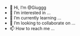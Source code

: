 - 👋 Hi, I’m @Giuggg
- 👀 I’m interested in ...
- 🌱 I’m currently learning ...
- 💞️ I’m looking to collaborate on ...
- 📫 How to reach me ...

<!---
Giuggg/Giuggg is a ✨ special ✨ repository because its `README.md` (this file) appears on your GitHub profile.
You can click the Preview link to take a look at your changes.
--->
